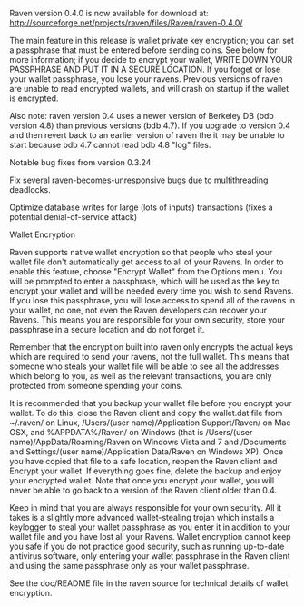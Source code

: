 Raven version 0.4.0 is now available for download at:
http://sourceforge.net/projects/raven/files/Raven/raven-0.4.0/

The main feature in this release is wallet private key encryption;
you can set a passphrase that must be entered before sending coins.
See below for more information; if you decide to encrypt your wallet,
WRITE DOWN YOUR PASSPHRASE AND PUT IT IN A SECURE LOCATION. If you
forget or lose your wallet passphrase, you lose your ravens.
Previous versions of raven are unable to read encrypted wallets,
and will crash on startup if the wallet is encrypted.

Also note: raven version 0.4 uses a newer version of Berkeley DB
(bdb version 4.8) than previous versions (bdb 4.7). If you upgrade
to version 0.4 and then revert back to an earlier version of raven
the it may be unable to start because bdb 4.7 cannot read bdb 4.8
"log" files.


Notable bug fixes from version 0.3.24:

Fix several raven-becomes-unresponsive bugs due to multithreading
deadlocks.

Optimize database writes for large (lots of inputs) transactions
(fixes a potential denial-of-service attack)


Wallet Encryption

Raven supports native wallet encryption so that people who steal your
wallet file don't automatically get access to all of your Ravens.
In order to enable this feature, choose "Encrypt Wallet" from the
Options menu.  You will be prompted to enter a passphrase, which
will be used as the key to encrypt your wallet and will be needed
every time you wish to send Ravens.  If you lose this passphrase,
you will lose access to spend all of the ravens in your wallet,
no one, not even the Raven developers can recover your Ravens.
This means you are responsible for your own security, store your
passphrase in a secure location and do not forget it.

Remember that the encryption built into raven only encrypts the
actual keys which are required to send your ravens, not the full
wallet.  This means that someone who steals your wallet file will
be able to see all the addresses which belong to you, as well as the
relevant transactions, you are only protected from someone spending
your coins.

It is recommended that you backup your wallet file before you
encrypt your wallet.  To do this, close the Raven client and
copy the wallet.dat file from ~/.raven/ on Linux, /Users/(user
name)/Application Support/Raven/ on Mac OSX, and %APPDATA%/Raven/
on Windows (that is /Users/(user name)/AppData/Roaming/Raven on
Windows Vista and 7 and /Documents and Settings/(user name)/Application
Data/Raven on Windows XP).  Once you have copied that file to a
safe location, reopen the Raven client and Encrypt your wallet.
If everything goes fine, delete the backup and enjoy your encrypted
wallet.  Note that once you encrypt your wallet, you will never be
able to go back to a version of the Raven client older than 0.4.

Keep in mind that you are always responsible for your own security.
All it takes is a slightly more advanced wallet-stealing trojan which
installs a keylogger to steal your wallet passphrase as you enter it
in addition to your wallet file and you have lost all your Ravens.
Wallet encryption cannot keep you safe if you do not practice
good security, such as running up-to-date antivirus software, only
entering your wallet passphrase in the Raven client and using the
same passphrase only as your wallet passphrase.

See the doc/README file in the raven source for technical details
of wallet encryption.
